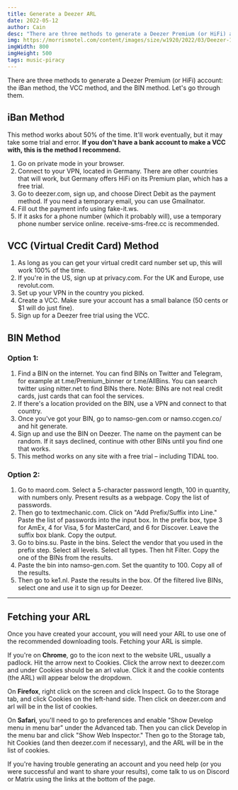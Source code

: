 ```yaml
---
title: Generate a Deezer ARL
date: 2022-05-12
author: Cain
desc: "There are three methods to generate a Deezer Premium (or HiFi) account: the iBan method, the VCC method, and the BIN method. Let's go through them."
img: https://morrismotel.com/content/images/size/w1920/2022/03/Deezer-1.jpg
imgWidth: 800
imgHeight: 500
tags: music-piracy
---
```


There are three methods to generate a Deezer Premium (or HiFi) account: the iBan method, the VCC method, and the BIN method. Let's go through them.

## iBan Method
This method works about 50% of the time. It'll work eventually, but it may take some trial and error. **If you don't have a bank account to make a VCC with, this is the method I recommend.**
1. Go on private mode in your browser.
2. Connect to your VPN, located in Germany. There are other countries that will work, but Germany offers HiFi on its Premium plan, which has a free trial.
3. Go to deezer.com, sign up, and choose Direct Debit as the payment method. If you need a temporary email, you can use Gmailnator.
4. Fill out the payment info using fake-it.ws.
5. If it asks for a phone number (which it probably will), use a temporary phone number service online. receive-sms-free.cc is recommended.

## VCC (Virtual Credit Card) Method
1. As long as you can get your virtual credit card number set up, this will work 100% of the time.
2. If you're in the US, sign up at privacy.com. For the UK and Europe, use revolut.com.
3. Set up your VPN in the country you picked.
4. Create a VCC. Make sure your account has a small balance (50 cents or $1 will do just fine).
5. Sign up for a Deezer free trial using the VCC.

## BIN Method
### Option 1:
1. Find a BIN on the internet. You can find BINs on Twitter and Telegram, for example at t.me/Premium_binner or t.me/AllBins. You can search twitter using nitter.net to find BINs there. Note: BINs are not real credit cards, just cards that can fool the services.
2. If there's a location provided on the BIN, use a VPN and connect to that country.
3. Once you've got your BIN, go to namso-gen.com or namso.ccgen.co/ and hit generate.
4. Sign up and use the BIN on Deezer. The name on the payment can be random. If it says declined, continue with other BINs until you find one that works.
5. This method works on any site with a free trial – including TIDAL too.

### Option 2:
1. Go to maord.com. Select a 5-character password length, 100 in quantity, with numbers only. Present results as a webpage. Copy the list of passwords.
2. Then go to textmechanic.com. Click on "Add Prefix/Suffix into Line." Paste the list of passwords into the input box. In the prefix box, type 3 for AmEx, 4 for Visa, 5 for MasterCard, and 6 for Discover. Leave the suffix box blank. Copy the output.
3. Go to bins.su. Paste in the bins. Select the vendor that you used in the prefix step. Select all levels. Select all types. Then hit Filter. Copy the one of the BINs from the results.
4. Paste the bin into namso-gen.com. Set the quantity to 100. Copy all of the results.
5. Then go to ke1.nl. Paste the results in the box. Of the filtered live BINs, select one and use it to sign up for Deezer.

---

## Fetching your ARL
Once you have created your account, you will need your ARL to use one of the recommended downloading tools. Fetching your ARL is simple.

If you're on **Chrome**, go to the icon next to the website URL, usually a padlock. Hit the arrow next to Cookies. Click the arrow next to deezer.com and under Cookies should be an arl value. Click it and the cookie contents (the ARL) will appear below the dropdown.

On **Firefox**, right click on the screen and click Inspect. Go to the Storage tab, and click Cookies on the left-hand side. Then click on deezer.com and arl will be in the list of cookies.

On **Safari**, you'll need to go to preferences and enable "Show Develop menu in menu bar" under the Advanced tab. Then you can click Develop in the menu bar and click "Show Web Inspector." Then go to the Storage tab, hit Cookies (and then deezer.com if necessary), and the ARL will be in the list of cookies.

If you're having trouble generating an account and you need help (or you were successful and want to share your results), come talk to us on Discord or Matrix using the links at the bottom of the page. 